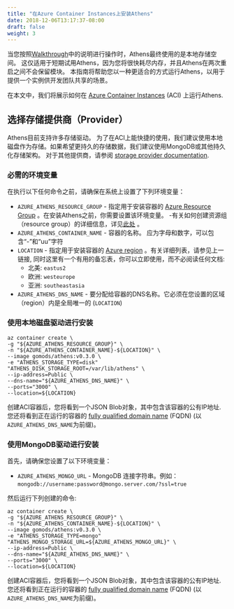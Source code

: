 ```yaml
---
title: "在Azure Container Instances上安装Athens"
date: 2018-12-06T13:17:37-08:00
draft: false
weight: 3
---
```


当您按照[Walkthrough](/walkthrough)中的说明进行操作时，Athens最终使用的是本地存储空间。 这仅适用于短期试用Athens，因为您将很快耗尽内存，并且Athens在两次重启之间不会保留模块。 本指南将帮助您以一种更适合的方式运行Athens，以用于提供一个实例供开发团队共享的场景。

在本文中，我们将展示如何在 [Azure Container Instances](https://cda.ms/KR) (ACI) 上运行Athens.

## 选择存储提供商（Provider）

Athens目前支持许多存储驱动。 为了在ACI上能快捷的使用，我们建议使用本地磁盘作为存储。如果希望更持久的存储数据，我们建议使用MongoDB或其他持久化存储架构。 对于其他提供商，请参阅 [storage provider documentation](/configuration/storage/).

### 必需的环境变量

在执行以下任何命令之前，请确保在系统上设置了下列环境变量：

- `AZURE_ATHENS_RESOURCE_GROUP` - 指定用于安装容器的 [Azure Resource Group](https://www.petri.com/what-are-microsoft-azure-resource-groups) 。在安装Athens之前，你需要设置该环境变量。
    -有关如何创建资源组（resource group）的详细信息，详见[此处](https://cda.ms/KS) 。
- `AZURE_ATHENS_CONTAINER_NAME` - 容器的名称。 应为字母和数字，可以包含“-”和“uu”字符
- `LOCATION` - 指定用于安装容器的  [Azure region](https://cda.ms/KT) 。有关详细列表，请参见上一链接, 同时这里有一个有用的备忘表，你可以立即使用，而不必阅读任何文档:
    - 北美: `eastus2`
    - 欧洲: `westeurope`
    - 亚洲: `southeastasia` 
- `AZURE_ATHENS_DNS_NAME` - 要分配给容器的DNS名称。它必须在您设置的区域（region）内是全局唯一的 (`LOCATION`)


### 使用本地磁盘驱动进行安装

```console
az container create \
-g "${AZURE_ATHENS_RESOURCE_GROUP}" \
-n "${AZURE_ATHENS_CONTAINER_NAME}-${LOCATION}" \
--image gomods/athens:v0.3.0 \
-e "ATHENS_STORAGE_TYPE=disk" "ATHENS_DISK_STORAGE_ROOT=/var/lib/athens" \
--ip-address=Public \
--dns-name="${AZURE_ATHENS_DNS_NAME}" \
--ports="3000" \
--location=${LOCATION}
```

创建ACI容器后，您将看到一个JSON Blob对象，其中包含该容器的公有IP地址. 您还将看到正在运行的容器的 [fully qualified domain name](https://en.wikipedia.org/wiki/Fully_qualified_domain_name) (FQDN) (以 `AZURE_ATHENS_DNS_NAME`为前缀)。

### 使用MongoDB驱动进行安装

首先，请确保您设置了以下环境变量：

- `AZURE_ATHENS_MONGO_URL` - MongoDB 连接字符串。例如： `mongodb://username:password@mongo.server.com/?ssl=true`

然后运行下列创建的命令:

```console
az container create \
-g "${AZURE_ATHENS_RESOURCE_GROUP}" \
-n "${AZURE_ATHENS_CONTAINER_NAME}-${LOCATION}" \
--image gomods/athens:v0.3.0 \
-e "ATHENS_STORAGE_TYPE=mongo" "ATHENS_MONGO_STORAGE_URL=${AZURE_ATHENS_MONGO_URL}" \
--ip-address=Public \
--dns-name="${AZURE_ATHENS_DNS_NAME}" \
--ports="3000" \
--location=${LOCATION}
```

创建ACI容器后，您将看到一个JSON Blob对象，其中包含该容器的公有IP地址. 您还将看到正在运行的容器的 [fully qualified domain name](https://en.wikipedia.org/wiki/Fully_qualified_domain_name) (FQDN) (以 `AZURE_ATHENS_DNS_NAME`为前缀)。

